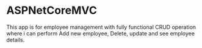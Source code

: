 # ASPNetCoreMVC
This app is for employee management with fully functional CRUD operation where i can perform Add new employee, Delete, update and see employee details. 
